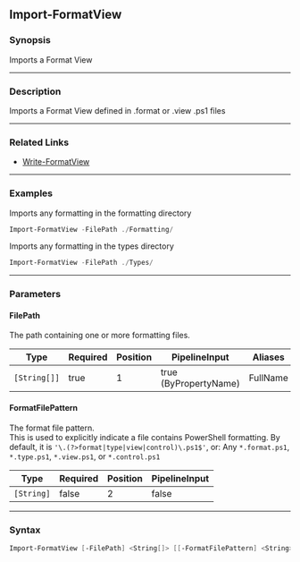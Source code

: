 Import-FormatView
-----------------




### Synopsis
Imports a Format View



---


### Description

Imports a Format View defined in .format or .view .ps1 files



---


### Related Links
* [Write-FormatView](Write-FormatView.md)





---


### Examples
Imports any formatting in the formatting directory

```PowerShell
Import-FormatView -FilePath ./Formatting/
```
Imports any formatting in the types directory

```PowerShell
Import-FormatView -FilePath ./Types/
```


---


### Parameters
#### **FilePath**

The path containing one or more formatting files.






|Type        |Required|Position|PipelineInput        |Aliases |
|------------|--------|--------|---------------------|--------|
|`[String[]]`|true    |1       |true (ByPropertyName)|FullName|



#### **FormatFilePattern**

The format file pattern.  
This is used to explicitly indicate a file contains PowerShell formatting.
By default, it is `'\.(?>format|type|view|control)\.ps1$'`, or:
Any `*.format.ps1`, `*.type.ps1`, `*.view.ps1`, or `*.control.ps1`






|Type      |Required|Position|PipelineInput|
|----------|--------|--------|-------------|
|`[String]`|false   |2       |false        |





---


### Syntax
```PowerShell
Import-FormatView [-FilePath] <String[]> [[-FormatFilePattern] <String>] [<CommonParameters>]
```
